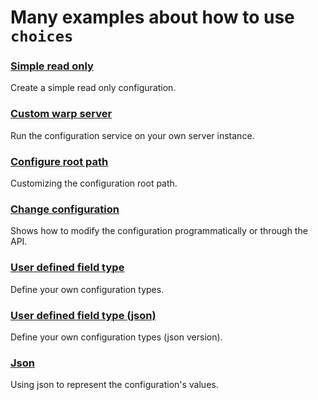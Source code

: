 # Many examples about how to use `choices`

### [Simple read only](simple_readonly.rs)

Create a simple read only configuration.

### [Custom warp server](custom_warp_server.rs)

Run the configuration service on your own server instance.

### [Configure root path](configure_root_path.rs)

Customizing the configuration root path.

### [Change configuration](change_config.rs)

Shows how to modify the configuration programmatically or through the API.

### [User defined field type](user_type.rs) 

Define your own configuration types.

### [User defined field type (json)](user_type_json.rs) 

Define your own configuration types (json version).

### [Json](json.rs)

Using json to represent the configuration's values.
